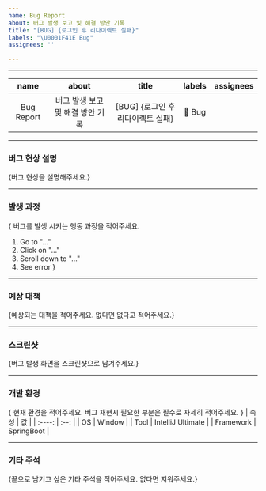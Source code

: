 ```yaml
---
name: Bug Report
about: 버그 발생 보고 및 해결 방안 기록
title: "[BUG] {로그인 후 리다이렉트 실패}"
labels: "\U0001F41E Bug"
assignees: ''

---
```


---

| name | about | title | labels | assignees |
| :----: | :-----------: | :-------------:| :----: | :--: |
| Bug Report | 버그 발생 보고 및 해결 방안 기록 | [BUG] {로그인 후 리다이렉트 실패} |  🐞 Bug  |  |

---

### 버그 현상 설명
{버그 현상을 설명해주세요.}

---

### 발생 과정
{ 버그를 발생 시키는 행동 과정을 적어주세요.
 1.  Go to "..."
 2. Click on  "..."
 3. Scroll down to "..."
 4. See error
}

---

### 예상 대책
{예상되는 대책을 적어주세요. 없다면 없다고 적어주세요.}

---

### 스크린샷
{버그 발생 화면을 스크린샷으로 남겨주세요.}

---

### 개발 환경
{ 현재 환경을 적어주세요. 버그 재현시 필요한 부분은 필수로 자세히 적어주세요. }
| 속성 | 값 |
| :----: | :--: |
| OS | Window |
| Tool | IntelliJ Ultimate |
| Framework | SpringBoot |


---

### 기타 주석
{끝으로 남기고 싶은 기타 주석을 적어주세요. 없다면 지워주세요.}
